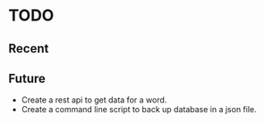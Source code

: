 # TODO

## Recent

## Future

* Create a rest api to get data for a word.
* Create a command line script to back up database in a json file.
